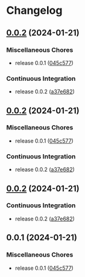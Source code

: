# Changelog

## [0.0.2](https://github.com/j-eoeo/jbox/compare/v0.0.2...v0.0.2) (2024-01-21)


### Miscellaneous Chores

* release 0.0.1 ([045c577](https://github.com/j-eoeo/jbox/commit/045c577efc71a5976eaaea57615b6920763aa50f))


### Continuous Integration

* release 0.0.2 ([a37e682](https://github.com/j-eoeo/jbox/commit/a37e682cd3feb51587fa19ecd787a7c2ac14dce3))

## [0.0.2](https://github.com/j-eoeo/jbox/compare/v0.0.2...v0.0.2) (2024-01-21)


### Miscellaneous Chores

* release 0.0.1 ([045c577](https://github.com/j-eoeo/jbox/commit/045c577efc71a5976eaaea57615b6920763aa50f))


### Continuous Integration

* release 0.0.2 ([a37e682](https://github.com/j-eoeo/jbox/commit/a37e682cd3feb51587fa19ecd787a7c2ac14dce3))

## [0.0.2](https://github.com/j-eoeo/jbox/compare/v0.0.1...v0.0.2) (2024-01-21)


### Continuous Integration

* release 0.0.2 ([a37e682](https://github.com/j-eoeo/jbox/commit/a37e682cd3feb51587fa19ecd787a7c2ac14dce3))

## 0.0.1 (2024-01-21)


### Miscellaneous Chores

* release 0.0.1 ([045c577](https://github.com/j-eoeo/jbox/commit/045c577efc71a5976eaaea57615b6920763aa50f))
